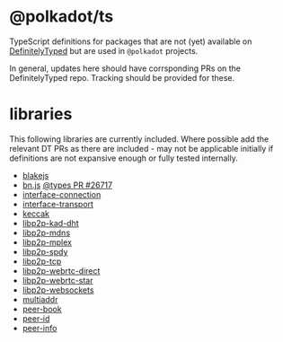 # @polkadot/ts

TypeScript definitions for packages that are not (yet) available on [DefinitelyTyped](https://github.com/DefinitelyTyped/DefinitelyTyped) but are used in `@polkadot` projects.

In general, updates here should have corrsponding PRs on the DefinitelyTyped repo. Tracking should be provided for these.

# libraries

This following libraries are currently included. Where possible add the relevant DT PRs as there are included - may not be applicable initially if definitions are not expansive enough or fully tested internally.

- [blakejs](https://github.com/dcposch/blakejs)
- [bn.js](https://github.com/indutny/bn.js) [@types PR #26717](https://github.com/DefinitelyTyped/DefinitelyTyped/pull/26717)
- [interface-connection](https://github.com/libp2p/interface-connection)
- [interface-transport](https://github.com/libp2p/interface-transport)
- [keccak](https://github.com/cryptocoinjs/keccak)
- [libp2p-kad-dht](https://github.com/libp2p/js-libp2p-kad-dht)
- [libp2p-mdns](https://github.com/libp2p/js-libp2p-mdns)
- [libp2p-mplex](https://github.com/libp2p/js-libp2p-mplex)
- [libp2p-spdy](https://github.com/libp2p/js-libp2p-spdy)
- [libp2p-tcp](https://github.com/libp2p/js-libp2p-tcp)
- [libp2p-webrtc-direct](https://github.com/libp2p/js-libp2p-webrtc-direct)
- [libp2p-webrtc-star](https://github.com/libp2p/js-libp2p-webrtc-star)
- [libp2p-websockets](https://github.com/libp2p/js-libp2p-websockets)
- [multiaddr](https://github.com/multiformats/js-multiaddr)
- [peer-book](https://github.com/libp2p/js-peer-book)
- [peer-id](https://github.com/libp2p/js-peer-id)
- [peer-info](https://github.com/libp2p/js-peer-info)
